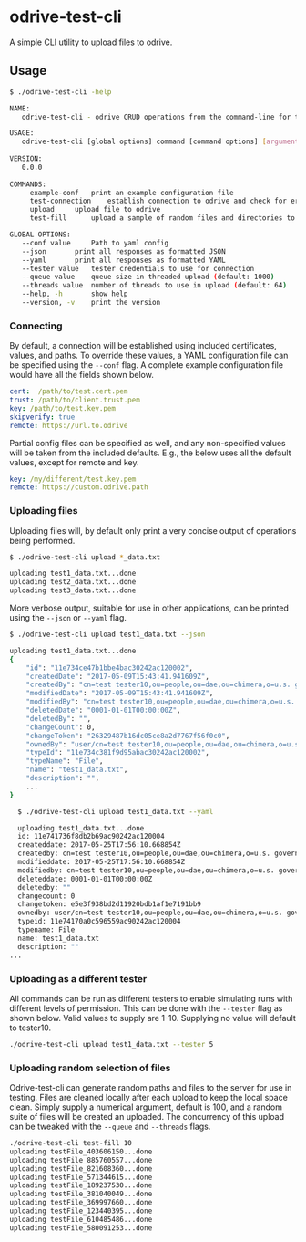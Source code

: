 # odrive-test-cli
A simple CLI utility to upload files to odrive.

## Usage
```bash
$ ./odrive-test-cli -help

NAME:
   odrive-test-cli - odrive CRUD operations from the command-line for testing

USAGE:
   odrive-test-cli [global options] command [command options] [arguments...]
   
VERSION:
   0.0.0
   
COMMANDS:
     example-conf	print an example configuration file
     test-connection	establish connection to odrive and check for errors
     upload		upload file to odrive
     test-fill		upload a sample of random files and directories to the server

GLOBAL OPTIONS:
   --conf value		Path to yaml config
   --json		print all responses as formatted JSON
   --yaml		print all responses as formatted YAML
   --tester value	tester credentials to use for connection
   --queue value	queue size in threaded upload (default: 1000)
   --threads value	number of threads to use in upload (default: 64)
   --help, -h		show help
   --version, -v	print the version
```

### Connecting
By default, a connection will be established using included certificates, 
values, and paths.  To override these values, a YAML configuration file 
can be specified using the `--conf` flag.  A complete example configuration
file would have all the fields shown below.

```YAML
cert:  /path/to/test.cert.pem
trust: /path/to/client.trust.pem
key: /path/to/test.key.pem
skipverify: true
remote: https://url.to.odrive
```

Partial config files can be specified as well, and any non-specified 
values will be taken from the included defaults. E.g., the below uses
all the default values, except for remote and key.

```YAML
key: /my/different/test.key.pem
remote: https://custom.odrive.path
```

### Uploading files
Uploading files will, by default only print a very concise output of 
operations being performed.
```bash
$ ./odrive-test-cli upload *_data.txt

uploading test1_data.txt...done
uploading test2_data.txt...done
uploading test3_data.txt...done

```

More verbose output, suitable for use in other applications, can be 
printed using the `--json` or `--yaml` flag.

```bash
$ ./odrive-test-cli upload test1_data.txt --json

uploading test1_data.txt...done
{
    "id": "11e734ce47b1bbe4bac30242ac120002",
    "createdDate": "2017-05-09T15:43:41.941609Z",
    "createdBy": "cn=test tester10,ou=people,ou=dae,ou=chimera,o=u.s. government,c=us",
    "modifiedDate": "2017-05-09T15:43:41.941609Z",
    "modifiedBy": "cn=test tester10,ou=people,ou=dae,ou=chimera,o=u.s. government,c=us",
    "deletedDate": "0001-01-01T00:00:00Z",
    "deletedBy": "",
    "changeCount": 0,
    "changeToken": "26329487b16dc05ce8a2d7767f56f0c0",
    "ownedBy": "user/cn=test tester10,ou=people,ou=dae,ou=chimera,o=u.s. government,c=us",
    "typeId": "11e734c381f9d95abac30242ac120002",
    "typeName": "File",
    "name": "test1_data.txt",
    "description": "",
    ...
}

```

```bash
  $ ./odrive-test-cli upload test1_data.txt --yaml

  uploading test1_data.txt...done
  id: 11e741736f8db2b69ac90242ac120004
  createddate: 2017-05-25T17:56:10.668854Z
  createdby: cn=test tester10,ou=people,ou=dae,ou=chimera,o=u.s. government,c=us
  modifieddate: 2017-05-25T17:56:10.668854Z
  modifiedby: cn=test tester10,ou=people,ou=dae,ou=chimera,o=u.s. government,c=us
  deleteddate: 0001-01-01T00:00:00Z
  deletedby: ""
  changecount: 0
  changetoken: e5e3f938bd2d11920bdb1af1e7191bb9
  ownedby: user/cn=test tester10,ou=people,ou=dae,ou=chimera,o=u.s. government,c=us
  typeid: 11e74170a0c596559ac90242ac120004
  typename: File
  name: test1_data.txt
  description: ""
...
```

### Uploading as a different tester
All commands can be run as different testers to enable simulating runs with different levels of 
permission.  This can be done with the `--tester` flag as shown below.  Valid values to supply are 1-10.
Supplying no value will default to tester10.

```bash
./odrive-test-cli upload test1_data.txt --tester 5
```

### Uploading random selection of files

Odrive-test-cli can generate random paths and files to the server for use in 
testing.  Files are cleaned locally after each upload to keep the local space clean.
Simply supply a numerical argument, default is 100, and a random suite of files 
will be created an uploaded.  The concurrency of this upload can be tweaked with
the `--queue` and `--threads` flags.


  
```bash
./odrive-test-cli test-fill 10
uploading testFile_403606150...done
uploading testFile_885760557...done
uploading testFile_821608360...done
uploading testFile_571344615...done
uploading testFile_189237530...done
uploading testFile_381040049...done
uploading testFile_369997660...done
uploading testFile_123440395...done
uploading testFile_610485486...done
uploading testFile_580091253...done
```
